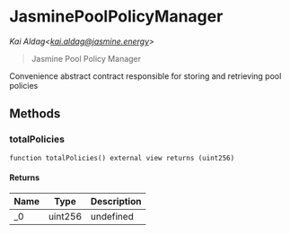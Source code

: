 # JasminePoolPolicyManager

*Kai Aldag&lt;kai.aldag@jasmine.energy&gt;*

> Jasmine Pool Policy Manager

Convenience abstract contract responsible for storing and  retrieving pool policies



## Methods

### totalPolicies

```solidity
function totalPolicies() external view returns (uint256)
```






#### Returns

| Name | Type | Description |
|---|---|---|
| _0 | uint256 | undefined |





